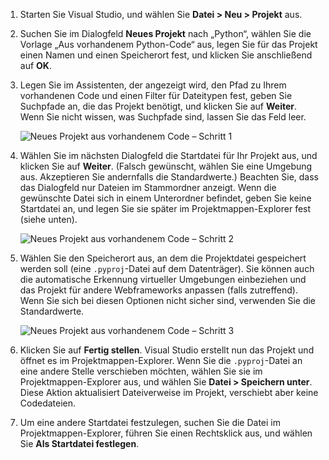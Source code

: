 1. Starten Sie Visual Studio, und wählen Sie **Datei > Neu > Projekt** aus.

1. Suchen Sie im Dialogfeld **Neues Projekt** nach „Python“, wählen Sie die Vorlage „Aus vorhandenem Python-Code“ aus, legen Sie für das Projekt einen Namen und einen Speicherort fest, und klicken Sie anschließend auf **OK**.

1. Legen Sie im Assistenten, der angezeigt wird, den Pfad zu Ihrem vorhandenen Code und einen Filter für Dateitypen fest, geben Sie Suchpfade an, die das Projekt benötigt, und klicken Sie auf **Weiter**. Wenn Sie nicht wissen, was Suchpfade sind, lassen Sie das Feld leer.

    ![Neues Projekt aus vorhandenem Code – Schritt 1](../media/projects-from-existing-1.png)

1. Wählen Sie im nächsten Dialogfeld die Startdatei für Ihr Projekt aus, und klicken Sie auf **Weiter**. (Falsch gewünscht, wählen Sie eine Umgebung aus. Akzeptieren Sie andernfalls die Standardwerte.) Beachten Sie, dass das Dialogfeld nur Dateien im Stammordner anzeigt. Wenn die gewünschte Datei sich in einem Unterordner befindet, geben Sie keine Startdatei an, und legen Sie sie später im Projektmappen-Explorer fest (siehe unten). 

    ![Neues Projekt aus vorhandenem Code – Schritt 2](../media/projects-from-existing-2.png)

1. Wählen Sie den Speicherort aus, an dem die Projektdatei gespeichert werden soll (eine `.pyproj`-Datei auf dem Datenträger). Sie können auch die automatische Erkennung virtueller Umgebungen einbeziehen und das Projekt für andere Webframeworks anpassen (falls zutreffend). Wenn Sie sich bei diesen Optionen nicht sicher sind, verwenden Sie die Standardwerte.

    ![Neues Projekt aus vorhandenem Code – Schritt 3](../media/projects-from-existing-3.png)

1.  Klicken Sie auf **Fertig stellen**. Visual Studio erstellt nun das Projekt und öffnet es im Projektmappen-Explorer. Wenn Sie die `.pyproj`-Datei an eine andere Stelle verschieben möchten, wählen Sie sie im Projektmappen-Explorer aus, und wählen Sie **Datei > Speichern unter**. Diese Aktion aktualisiert Dateiverweise im Projekt, verschiebt aber keine Codedateien.

1. Um eine andere Startdatei festzulegen, suchen Sie die Datei im Projektmappen-Explorer, führen Sie einen Rechtsklick aus, und wählen Sie **Als Startdatei festlegen**.